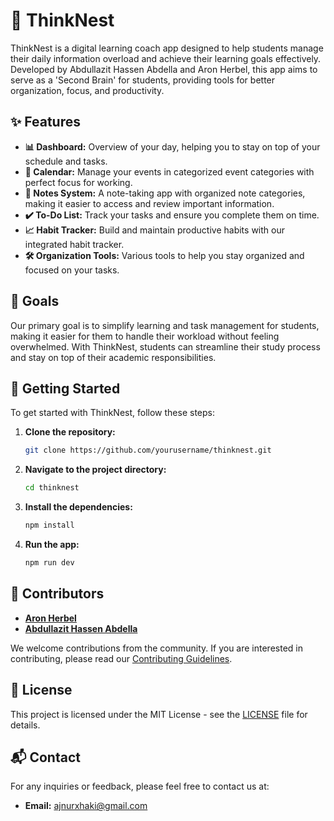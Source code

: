 # 🧠 ThinkNest

ThinkNest is a digital learning coach app designed to help students manage their daily information overload and achieve their learning goals effectively. Developed by Abdullazit Hassen Abdella and Aron Herbel, this app aims to serve as a 'Second Brain' for students, providing tools for better organization, focus, and productivity.

## ✨ Features

- **📊 Dashboard:** Overview of your day, helping you to stay on top of your schedule and tasks.
- **📅 Calendar:** Manage your events in categorized event categories with perfect focus for working.
- **📝 Notes System:** A note-taking app with organized note categories, making it easier to access and review important information.
- **✔️ To-Do List:** Track your tasks and ensure you complete them on time.
- **📈 Habit Tracker:** Build and maintain productive habits with our integrated habit tracker.
- **🛠️ Organization Tools:** Various tools to help you stay organized and focused on your tasks.

## 🎯 Goals

Our primary goal is to simplify learning and task management for students, making it easier for them to handle their workload without feeling overwhelmed. With ThinkNest, students can streamline their study process and stay on top of their academic responsibilities.

## 🚀 Getting Started

To get started with ThinkNest, follow these steps:

1. **Clone the repository:**
   ```sh
   git clone https://github.com/yourusername/thinknest.git
   ```
2. **Navigate to the project directory:**
   ```sh
   cd thinknest
   ```
3. **Install the dependencies:**
   ```sh
   npm install
   ```
4. **Run the app:**
   ```sh
   npm run dev
   ```

## 👥 Contributors

- [**Aron Herbel**](https://github.com/aronherbel)
- [**Abdullazit Hassen Abdella**](https://github.com/Abdullaziz213)

We welcome contributions from the community. If you are interested in contributing, please read our [Contributing Guidelines](CONTRIBUTING.md).

## 📄 License

This project is licensed under the MIT License - see the [LICENSE](LICENSE) file for details.

## 📬 Contact

For any inquiries or feedback, please feel free to contact us at:
- **Email:** ajnurxhaki@gmail.com
